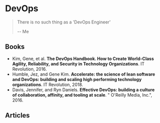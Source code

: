 # DevOps

> There is no such thing as a 'DevOps Engineer'
>
> -- Me

## Books

- Kim, Gene, et al. __The DevOps Handbook. How to Create World-Class Agility, Reliability, and Security in Technology Organizations__. IT Revolution, 2016.
- Humble, Jez, and Gene Kim. __Accelerate: the science of lean software and DevOps: building and scaling high performing technology organizations__. IT Revolution, 2018.
- Davis, Jennifer, and Ryn Daniels. __Effective DevOps: building a culture of collaboration, affinity, and tooling at scale__. " O'Reilly Media, Inc.", 2016.

## Articles
